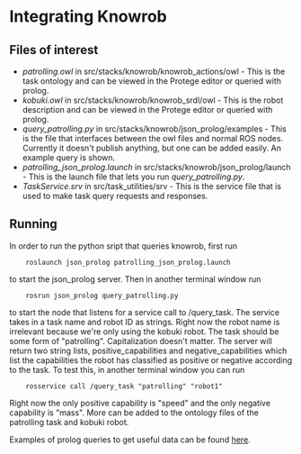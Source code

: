 # Integrating Knowrob

## Files of interest

* _patrolling.owl_ in src/stacks/knowrob/knowrob_actions/owl - This is the task ontology and can be viewed in the Protege editor or queried with prolog.
* _kobuki.owl_ in src/stacks/knowrob/knowrob_srdl/owl - This is the robot description and can be viewed in the Protege editor or queried with prolog.
* _query_patrolling.py_ in src/stacks/knowrob/json_prolog/examples - This is the file that interfaces between the owl files and normal ROS nodes. Currently it doesn't publish anything, but one can be added easily. An example query is shown.
* _patrolling_json_prolog.launch_ in src/stacks/knowrob/json_prolog/launch - This is the launch file that lets you run _query_patrolling.py_.
* _TaskService.srv_ in src/task_utilities/srv - This is the service file that is used to make task query requests and responses.


## Running

In order to run the python sript that queries knowrob, first run

		roslaunch json_prolog patrolling_json_prolog.launch

to start the json_prolog server. Then in another terminal window run

		rosrun json_prolog query_patrolling.py
        
to start the node that listens for a service call to /query_task. The service takes in a task name and robot ID as strings. Right now the robot name is irrelevant because we're only using the kobuki robot. The task should be some form of "patrolling". Capitalization doesn't matter. The server will return two string lists, positive\_capabilities and negative\_capabilities which list the capabilities the robot has classified as positive or negative according to the task. To test this, in another terminal window you can run

		rosservice call /query_task "patrolling" "robot1"

Right now the only positive capability is "speed" and the only negative capability is "mass". More can be added to the ontology files of the patrolling task and kobuki robot.



Examples of prolog queries to get useful data can be found [here](http://www.knowrob.org/doc/reasoning_about_actions).


